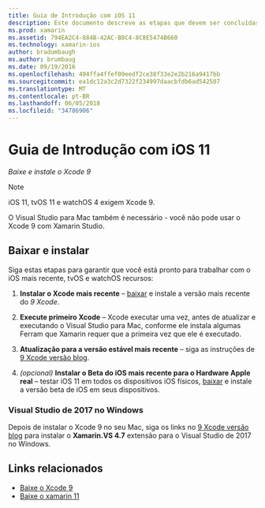 ```yaml
---
title: Guia de Introdução com iOS 11
description: Este documento descreve as etapas que devem ser concluídas para começar a desenvolver aplicativos iOS 11. Ele aborda como baixar o Xcode e atualizar 2017 do Visual Studio.
ms.prod: xamarin
ms.assetid: 794EA2C4-884B-42AC-B8C4-8C8E5474B660
ms.technology: xamarin-ios
author: bradumbaugh
ms.author: brumbaug
ms.date: 09/19/2016
ms.openlocfilehash: 494ffa4ffef09eedf2ce38f33e2e2b216a9417bb
ms.sourcegitcommit: ea1dc12a3c2d7322f234997daacbfdb6ad542507
ms.translationtype: MT
ms.contentlocale: pt-BR
ms.lasthandoff: 06/05/2018
ms.locfileid: "34786906"
---
```

# <a name="getting-started-with-ios-11"></a>Guia de Introdução com iOS 11

_Baixe e instale o Xcode 9_

> [!NOTE]
> iOS 11, tvOS 11 e watchOS 4 exigem Xcode 9.
>
> O Visual Studio para Mac também é necessário - você não pode usar o Xcode 9 com Xamarin Studio.

## <a name="download-and-install"></a>Baixar e instalar

Siga estas etapas para garantir que você está pronto para trabalhar com o iOS mais recente, tvOS e watchOS recursos:

1. **Instalar o Xcode mais recente** – [baixar](https://developer.apple.com/download/) e instale a versão mais recente do _9 Xcode_.

2. **Execute primeiro Xcode** – Xcode executar uma vez, antes de atualizar e executando o Visual Studio para Mac, conforme ele instala algumas Ferram que Xamarin requer que a primeira vez que ele é executado.

3. **Atualização para a versão estável mais recente** – siga as instruções de [9 Xcode versão blog](https://releases.xamarin.com/stable-release-15-3-5-with-xcode-9-support/).

4. _(opcional)_  **Instalar o Beta do iOS mais recente para o Hardware Apple real** – testar iOS 11 em todos os dispositivos iOS físicos, [baixar](https://developer.apple.com/download/) e instale a versão beta de iOS em seus dispositivos.


### <a name="visual-studio-2017-on-windows"></a>Visual Studio de 2017 no Windows

Depois de instalar o Xcode 9 no seu Mac, siga os links no [9 Xcode versão blog](https://releases.xamarin.com/stable-release-15-3-5-with-xcode-9-support/) para instalar o **Xamarin.VS 4.7** extensão para o Visual Studio de 2017 no Windows.


## <a name="related-links"></a>Links relacionados

- [Baixe o Xcode 9](https://developer.apple.com/download/)
- [Baixe o xamarin 11](https://releases.xamarin.com/stable-release-15-3-5-with-xcode-9-support/)
